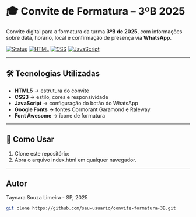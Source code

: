 # 🎓 Convite de Formatura – 3ºB 2025

Convite digital para a formatura da turma **3ºB de 2025**, com informações sobre data, horário, local e confirmação de presença via **WhatsApp**.

[![Status](https://img.shields.io/badge/status-ativo-brightgreen)]()
[![HTML](https://img.shields.io/badge/built%20with-HTML-orange)]()
[![CSS](https://img.shields.io/badge/CSS-blue)]()
[![JavaScript](https://img.shields.io/badge/JavaScript-yellow)]()

---

## 🛠 Tecnologias Utilizadas

- **HTML5** → estrutura do convite  
- **CSS3** → estilo, cores e responsividade  
- **JavaScript** → configuração do botão do WhatsApp  
- **Google Fonts** → fontes Cormorant Garamond e Raleway  
- **Font Awesome** → ícone de formatura

---

## 🚀 Como Usar

1. Clone este repositório:
2. Abra o arquivo index.html em qualquer navegador.

---

## Autor

Taynara Souza
Limeira - SP, 2025

```bash
git clone https://github.com/seu-usuario/convite-formatura-3B.git
